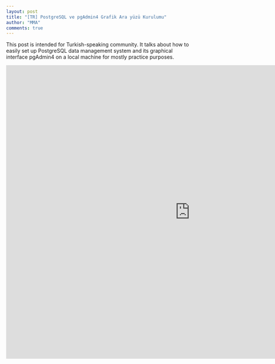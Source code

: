 ```yaml
---
layout: post
title: "[TR] PostgreSQL ve pgAdmin4 Grafik Ara yüzü Kurulumu"
author: "MMA"
comments: true
---
```


This post is intended for Turkish-speaking community. It talks about how to easily set up PostgreSQL data management system and its graphical interface pgAdmin4 on a local machine for mostly practice purposes.

<embed src="https://github.com/mmuratarat/mmuratarat.github.io/blob/master/_posts/files/PostgreSQL_pgAdmin4_Setup.pdf" width="1000" height="800" frameborder="0" allowfullscreen>


